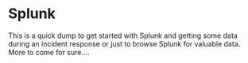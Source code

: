 # Splunk
This is a quick dump to get started with Splunk and getting some data during an incident response or just to browse Splunk for valuable data. More to come for sure....
